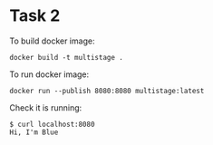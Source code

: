 # Task 2

To build docker image:
```
docker build -t multistage . 
```

To run docker image:
```
docker run --publish 8080:8080 multistage:latest
```

Check it is running:
```
$ curl localhost:8080
Hi, I'm Blue
```